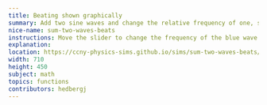 ```yaml
---
title: Beating shown graphically
summary: Add two sine waves and change the relative frequency of one, slightly
nice-name: sum-two-waves-beats
instructions: Move the slider to change the frequency of the blue wave. The purple wave shows the sum of the red and the blue waves.
explanation:
location: https://ccny-physics-sims.github.io/sims/sum-two-waves-beats/
width: 710
height: 450
subject: math
topics: functions
contributors: hedbergj
---
```

